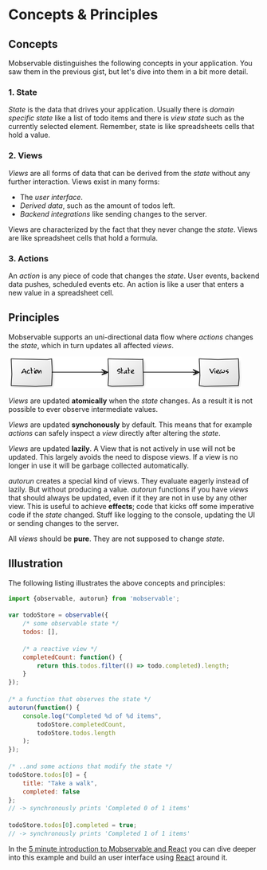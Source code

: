 # Concepts & Principles

## Concepts

Mobservable distinguishes the following concepts in your application. You saw them in the previous gist, but let's dive into them in a bit more detail.

### 1. State

_State_ is the data that drives your application.
Usually there is _domain specific state_ like a list of todo items and there is _view state_ such as the currently selected element.
Remember, state is like spreadsheets cells that hold a value.

### 2. Views

_Views_ are all forms of data that can be derived from the _state_ without any further interaction.
Views exist in many forms:

* The _user interface_.
* _Derived data_, such as the amount of todos left.
* _Backend integrations_ like sending changes to the server.

Views are characterized by the fact that they never change the _state_.
Views are like spreadsheet cells that hold a formula.

### 3. Actions

An _action_ is any piece of code that changes the _state_. User events, backend data pushes, scheduled events etc.
An action is like a user that enters a new value in a spreadsheet cell.

## Principles

Mobservable supports an uni-directional data flow where _actions_ changes the _state_, which in turn updates all affected _views_.

![Action, State, View](../images/action-state-view.png)

_Views_ are updated **atomically** when the _state_ changes. As a result it is not possible to ever observe intermediate values.

_Views_ are updated **synchonously** by default. This means that for example _actions_ can safely inspect a _view_ directly after altering the _state_.

_Views_ are updated **lazily**. A View that is not actively in use will not be updated.
This largely avoids the need to dispose views.
If a view is no longer in use it will be garbage collected automatically.

_autorun_ creates a special kind of views. They evaluate eagerly instead of lazily. But without producing a value.
_autorun_ functions if you have _views_ that should always be updated, even if it they are not in use by any other view.
This is useful to achieve **effects**; code that kicks off some imperative code if the _state_ changed.
Stuff like logging to the console, updating the UI or sending changes to the server.

All _views_ should be **pure**. They are not supposed to change _state_.

## Illustration

The following listing illustrates the above concepts and principles:

```javascript
import {observable, autorun} from 'mobservable';

var todoStore = observable({
	/* some observable state */
	todos: [],

	/* a reactive view */
	completedCount: function() {
		return this.todos.filter(() => todo.completed).length;
	}
});

/* a function that observes the state */
autorun(function() {
	console.log("Completed %d of %d items",
		todoStore.completedCount,
		todoStore.todos.length
	);
});

/* ..and some actions that modify the state */
todoStore.todos[0] = {
	title: "Take a walk",
	completed: false
};
// -> synchronously prints 'Completed 0 of 1 items'

todoStore.todos[0].completed = true;
// -> synchronously prints 'Completed 1 of 1 items'

```

In the [5 minute introduction to Mobservable and React](https://mweststrate.github.io/mobservable/getting-started.html) you can dive deeper into this example and build an user interface using [React](https://facebook.github.io/react/) around it.
